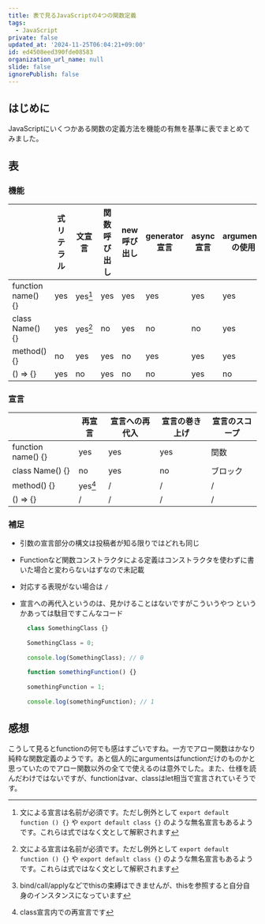 ```yaml
---
title: 表で見るJavaScriptの4つの関数定義
tags:
  - JavaScript
private: false
updated_at: '2024-11-25T06:04:21+09:00'
id: ed4508eed390fde08583
organization_url_name: null
slide: false
ignorePublish: false
---
```

## はじめに

JavaScriptにいくつかある関数の定義方法を機能の有無を基準に表でまとめてみました。

## 表

### 機能

|                    | 式リテラル | 文宣言  | 関数呼び出し | new呼び出し | generator 宣言 | async 宣言 | argumentsの使用 | thisの束縛 |
| ------------------ | ---------- | ------- | ------------ | ----------- | -------------- | ---------- | --------------- | ---------- |
| function name() {} | yes        | yes[^1] | yes          | yes         | yes            | yes        | yes             | yes        |
| class Name() {}    | yes        | yes[^1] | no           | yes         | no             | no         | yes             | no[^2]     |
| method() {}        | no         | yes     | yes          | no          | yes            | yes        | yes             | yes        |
| () => {}           | yes        | no      | yes          | no          | no             | yes        | no              | no         |
### 宣言

|                    | 再宣言  | 宣言への再代入 | 宣言の巻き上げ | 宣言のスコープ |
| ------------------ | ------- | -------------- | -------------- | -------------- |
| function name() {} | yes     | yes            | yes            | 関数           |
| class Name() {}    | no      | yes            | no             | ブロック       |
| method() {}        | yes[^3] | /              | /              | /              |
| () => {}           | /       | /              | /              | /              |

### 補足

- 引数の宣言部分の構文は投稿者が知る限りではどれも同じ
- Functionなど関数コンストラクタによる定義はコンストラクタを使わずに書いた場合と変わらないはずなので未記載
- 対応する表現がない場合は `/`
- 宣言への再代入というのは、見かけることはないですがこういうやつ
  というかあっては駄目ですこんなコード

  ```js
    class SomethingClass {}
    
    SomethingClass = 0;
    
    console.log(SomethingClass); // 0
    
    function somethingFunction() {}
    
    somethingFunction = 1;
    
    console.log(somethingFunction); // 1
    ```

## 感想

こうして見るとfunctionの何でも感はすごいですね。一方でアロー関数はかなり純粋な関数定義のようです。あと個人的にargumentsはfunctionだけのものかと思っていたのでアロー関数以外の全てで使えるのは意外でした。また、仕様を読んだわけではないですが、functionはvar、classはlet相当で宣言されていそうです。

[^1]: 文による宣言は名前が必須です。ただし例外として `export default function () {}` や `export default class {}` のような無名宣言もあるようです。これらは式ではなく文として解釈されます
[^2]: bind/call/applyなどでthisの束縛はできませんが、thisを参照すると自分自身のインスタンスになっています
[^3]: class宣言内での再宣言です
